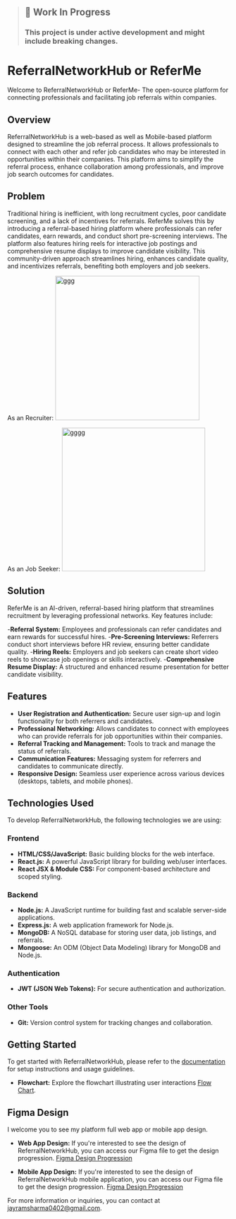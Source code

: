> ##  🚧 Work In Progress<br>
> ### This project is under active development and might include breaking changes.


# ReferralNetworkHub or ReferMe

Welcome to ReferralNetworkHub or ReferMe- The open-source platform for connecting professionals and facilitating job referrals within companies.

## Overview

ReferralNetworkHub is a web-based as well as Mobile-based platform designed to streamline the job referral process. It allows professionals to connect with each other and refer job candidates who may be interested in opportunities within their companies. This platform aims to simplify the referral process, enhance collaboration among professionals, and improve job search outcomes for candidates.

## Problem

Traditional hiring is inefficient, with long recruitment cycles, poor candidate screening, and a lack of incentives for referrals. ReferMe solves this by introducing a referral-based hiring platform where professionals can refer candidates, earn rewards, and conduct short pre-screening interviews. The platform also features hiring reels for interactive job postings and comprehensive resume displays to improve candidate visibility. This community-driven approach streamlines hiring, enhances candidate quality, and incentivizes referrals, benefiting both employers and job seekers.

As an Recruiter: 
<img width="327" alt="ggg" src="https://github.com/user-attachments/assets/e1fa3b87-2a90-443e-82cb-7b806dc91b19" />

As an Job Seeker: 
<img width="325" alt="gggg" src="https://github.com/user-attachments/assets/ace5be67-47f5-43a1-920c-3449009f04ff" />

## Solution

ReferMe is an AI-driven, referral-based hiring platform that streamlines recruitment by leveraging professional networks. Key features include:

-**Referral System:** Employees and professionals can refer candidates and earn rewards for successful hires.
-**Pre-Screening Interviews:** Referrers conduct short interviews before HR review, ensuring better candidate quality.
-**Hiring Reels:** Employers and job seekers can create short video reels to showcase job openings or skills interactively.
-**Comprehensive Resume Display:** A structured and enhanced resume presentation for better candidate visibility.

## Features

- **User Registration and Authentication:** Secure user sign-up and login functionality for both referrers and candidates.
- **Professional Networking:** Allows candidates to connect with employees who can provide referrals for job opportunities within their companies.
- **Referral Tracking and Management:** Tools to track and manage the status of referrals.
- **Communication Features:** Messaging system for referrers and candidates to communicate directly.
- **Responsive Design:** Seamless user experience across various devices (desktops, tablets, and mobile phones).

## Technologies Used

To develop ReferralNetworkHub, the following technologies we are using:

### Frontend

- **HTML/CSS/JavaScript:** Basic building blocks for the web interface.
- **React.js:** A powerful JavaScript library for building web/user interfaces.
- **React JSX & Module CSS:** For component-based architecture and scoped styling.

### Backend

- **Node.js:** A JavaScript runtime for building fast and scalable server-side applications.
- **Express.js:** A web application framework for Node.js.
- **MongoDB:** A NoSQL database for storing user data, job listings, and referrals.
- **Mongoose:** An ODM (Object Data Modeling) library for MongoDB and Node.js.

### Authentication

- **JWT (JSON Web Tokens):** For secure authentication and authorization.

### Other Tools

- **Git:** Version control system for tracking changes and collaboration.

## Getting Started

To get started with ReferralNetworkHub, please refer to the [documentation](./Documentation/README.md) for setup instructions and usage guidelines.

- **Flowchart:** Explore the flowchart illustrating user interactions [Flow Chart](https://excalidraw.com/#json=fVIWvKMsb247NQFTL-6Kz,HWjEg-ke3HRe4l0x9cq0XQ).

## Figma Design 

I welcome you to see my platform full web app or mobile app design.

- **Web App Design:** If you're interested to see the design of ReferralNetworkHub, you can access our Figma file to get the design progression. [Figma Design Progression](https://www.figma.com/design/dpJsjrHIKQlMQfXYLTfebf/referralNetworkHub----Web-design?node-id=0-1&t=LeVcSBgwVnF9EU8P-1)

- **Mobile App Design:** If you're interested to see the design of ReferralNetworkHub mobile application, you can access our Figma file to get the design progression. [Figma Design Progression](https://www.figma.com/design/8QmSNdaw7PdOPMVGnpF9Au/ReferralNetworkHub?t=LeVcSBgwVnF9EU8P-1)

For more information or inquiries, you can contact at [jayramsharma0402@gmail.com](mailto:jayramsharma0402@gmail.com).



